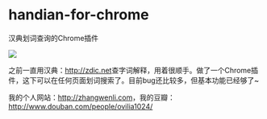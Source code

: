 handian-for-chrome
==================

汉典划词查询的Chrome插件

<img src="https://raw.githubusercontent.com/Ovilia/handian-for-chrome/master/res/screenshoot.png" />

之前一直用汉典：<a href="http://zdic.net">http://zdic.net</a>查字词解释，用着很顺手。做了一个Chrome插件，这下可以在任何页面划词搜索了。目前bug还比较多，但基本功能已经够了~

我的个人网站：<a href="http://zhangwenli.com">http://zhangwenli.com</a>，我的豆瓣：<a href="http://www.douban.com/people/ovilia1024/">http://www.douban.com/people/ovilia1024/</a>
